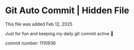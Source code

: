 # Git Auto Commit | Hidden File

This file was added Feb 12, 2025

Just for fun and keeping my daily git commit active 🤪

commit number: 1110936
